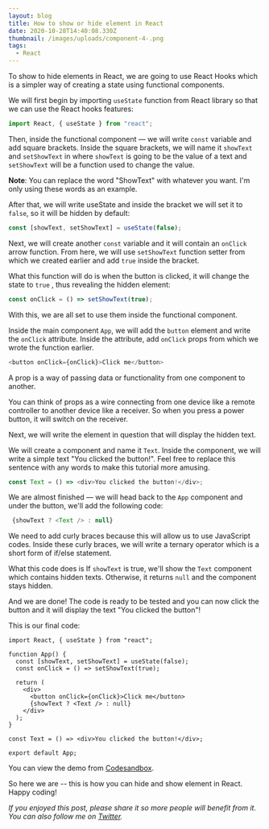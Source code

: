 ```yaml
---
layout: blog
title: How to show or hide element in React
date: 2020-10-28T14:40:08.330Z
thumbnail: /images/uploads/component-4-.png
tags:
  - React
---
```

To show to hide elements in React, we are going to use React Hooks which is a simpler way of creating a state using functional components.

We will first begin by importing `useState` function from React library so that we can use the React hooks features:

```js
import React, { useState } from "react";
```

Then, inside the functional component — we will write `const` variable and add square brackets. Inside the square brackets, we will name it `showText` and `setShowText` in where `showText` is going to be the value of a text and `setShowText`  will be a function used to change the value.

**Note**: You can replace the word "ShowText" with whatever you want. I'm only using these words as an example.

After that, we will write useState and inside the bracket we will set it to `false`, so it will be hidden by default:

```js
const [showText, setShowText] = useState(false);
```

Next, we will create another `const` variable and it will contain an `onClick` arrow function. From here, we will use `setShowText` function setter from which we created earlier and add `true` inside the bracket.

What this function will do is when the button is clicked, it will change the state to `true` , thus revealing the hidden element:

```js
const onClick = () => setShowText(true);
```

With this, we are all set to use them inside the functional component.

Inside the main component `App`, we will add the `button` element and write the `onClick` attribute. Inside the attribute, add `onClick` props from which we wrote the function earlier.

```js
<button onClick={onClick}>Click me</button>
```

A prop is a way of passing data or functionality from one component to another.

You can think of props as a wire connecting from one device like a remote controller to another device like a receiver. So when you press a power button, it will switch on the receiver.

Next, we will write the element in question that will display the hidden text.

We will create a component and name it `Text`. Inside the component, we will write a simple text "You clicked the button!". Feel free to replace this sentence with any words to make this tutorial more amusing.

```js
const Text = () => <div>You clicked the button!</div>;
```

We are almost finished — we will head back to the `App` component and under the button, we'll add the following code:

```js
 {showText ? <Text /> : null}
```

We need to add curly braces because this will allow us to use JavaScript codes. Inside these curly braces, we will write a ternary operator which is a short form of if/else statement. 

What this code does is If `showText` is true, we'll show the `Text` component which contains hidden texts. Otherwise, it returns `null` and the component stays hidden.

And we are done! The code is ready to be tested and you can now click the button and it will display the text "You clicked the button"!

This is our final code:

```
import React, { useState } from "react";

function App() {
  const [showText, setShowText] = useState(false);
  const onClick = () => setShowText(true);

  return (
    <div>
      <button onClick={onClick}>Click me</button>
      {showText ? <Text /> : null}
    </div>
  );
}

const Text = () => <div>You clicked the button!</div>;

export default App;

```

You can view the demo from [Codesandbox](https://codesandbox.io/s/show-and-hide-element-in-react-h1d0z?file=/src/App.js).

So here we are -- this is how you can hide and show element in React. Happy coding!

*If you enjoyed this post, please share it so more people will benefit from it. You can also follow me on [Twitter](https://twitter.com/mooasker).*
